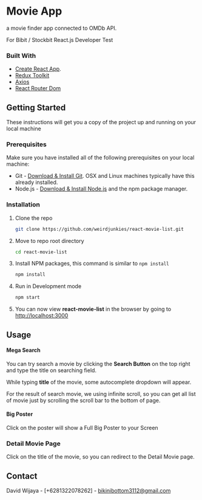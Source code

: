 # Movie App

a movie finder app connected to OMDb API.

For Bibit / Stockbit React.js Developer Test

### Built With

- [Create React App](https://github.com/facebook/create-react-app).
- [Redux Toolkit](https://redux-toolkit.js.org/)
- [Axios](https://axios-http.com/)
- [React Router Dom](https://reactrouter.com/)

## Getting Started

These instructions will get you a copy of the project up and running on your local machine

### Prerequisites

Make sure you have installed all of the following prerequisites on your local machine:

- Git - [Download & Install Git](https://git-scm.com/downloads). OSX and Linux machines typically have this already installed.
- Node.js - [Download & Install Node.js](https://nodejs.org/en/download/) and the npm package manager.

### Installation

1. Clone the repo
   ```sh
   git clone https://github.com/weirdjunkies/react-movie-list.git
   ```
2. Move to repo root directory
   ```sh
   cd react-movie-list
   ```
3. Install NPM packages, this command is similar to `npm install`
   ```sh
   npm install
   ```
4. Run in Development mode
   ```sh
   npm start
   ```
5. You can now view **react-movie-list** in the browser by going to [http://localhost:3000](http://localhost:3000)

## Usage

#### Mega Search

You can try search a movie by clicking the **Search Button** on the top right and type the title on searching field.

While typing **title** of the movie, some autocomplete dropdown will appear.

For the result of search movie, we using infinite scroll, so you can get all list of movie just by scrolling the scroll bar to the bottom of page.

#### Big Poster

Click on the poster will show a Full Big Poster to your Screen

### Detail Movie Page
Click on the title of the movie, so you can redirect to the Detail Movie page.

## Contact

David Wijaya - [+6281322078262] - bikinibottom3112@gmail.com
